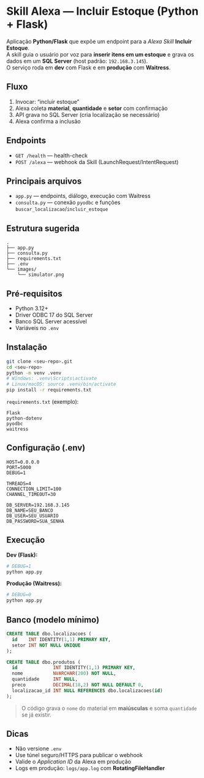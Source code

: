 # Skill Alexa — **Incluir Estoque** (Python + Flask)

Aplicação **Python/Flask** que expõe um endpoint para a *Alexa Skill* **Incluir Estoque**.  
A skill guia o usuário por voz para **inserir itens em um estoque** e grava os dados em um **SQL Server** (host padrão: `192.168.3.145`).  
O serviço roda em **dev** com Flask e em **produção** com **Waitress**.

## Fluxo
1. Invocar: “incluir estoque”  
2. Alexa coleta **material**, **quantidade** e **setor** com confirmação  
3. API grava no SQL Server (cria localização se necessário)  
4. Alexa confirma a inclusão

## Endpoints
- `GET /health` — health-check
- `POST /alexa` — webhook da Skill (LaunchRequest/IntentRequest)

## Principais arquivos
- `app.py` — endpoints, diálogo, execução com Waitress
- `consulta.py` — conexão `pyodbc` e funções `buscar_localizacao`/`incluir_estoque`

## Estrutura sugerida
```
.
├── app.py
├── consulta.py
├── requirements.txt
├── .env
└── images/
    └── simulator.png
```

## Pré‑requisitos
- Python 3.12+
- Driver ODBC 17 do SQL Server
- Banco SQL Server acessível
- Variáveis no `.env`

## Instalação
```bash
git clone <seu-repo>.git
cd <seu-repo>
python -m venv .venv
# Windows: .venv\Scripts\activate
# Linux/macOS: source .venv/bin/activate
pip install -r requirements.txt
```

`requirements.txt` (exemplo):
```
Flask
python-dotenv
pyodbc
waitress
```

## Configuração (.env)
```env
HOST=0.0.0.0
PORT=5000
DEBUG=1

THREADS=4
CONNECTION_LIMIT=100
CHANNEL_TIMEOUT=30

DB_SERVER=192.168.3.145
DB_NAME=SEU_BANCO
DB_USER=SEU_USUARIO
DB_PASSWORD=SUA_SENHA
```

## Execução
**Dev (Flask):**
```bash
# DEBUG=1
python app.py
```
**Produção (Waitress):**
```bash
# DEBUG=0
python app.py
```

## Banco (modelo mínimo)
```sql
CREATE TABLE dbo.localizacoes (
  id    INT IDENTITY(1,1) PRIMARY KEY,
  setor INT NOT NULL UNIQUE
);

CREATE TABLE dbo.produtos (
  id             INT IDENTITY(1,1) PRIMARY KEY,
  nome           NVARCHAR(200) NOT NULL,
  quantidade     INT NULL,
  preco          DECIMAL(18,2) NOT NULL DEFAULT 0,
  localizacao_id INT NULL REFERENCES dbo.localizacoes(id)
);
```

> O código grava o `nome` do material em **maiúsculas** e soma `quantidade` se já existir.

## Dicas
- Não versione `.env`
- Use túnel seguro/HTTPS para publicar o webhook
- Valide o *Application ID* da Alexa em produção
- Logs em produção: `logs/app.log` com **RotatingFileHandler**
